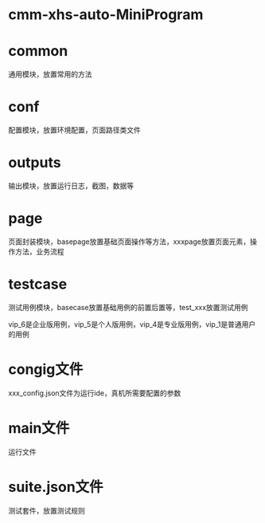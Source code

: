 # cmm-xhs-auto-MiniProgram
# common
通用模块，放置常用的方法
# conf
配置模块，放置环境配置，页面路径类文件
# outputs
输出模块，放置运行日志，截图，数据等
# page
页面封装模块，basepage放置基础页面操作等方法，xxxpage放置页面元素，操作方法，业务流程
# testcase
测试用例模块，basecase放置基础用例的前置后置等，test_xxx放置测试用例

vip_6是企业版用例，vip_5是个人版用例，vip_4是专业版用例，vip_1是普通用户的用例
# congig文件
xxx_config.json文件为运行ide，真机所需要配置的参数
# main文件
运行文件
# suite.json文件
测试套件，放置测试规则

